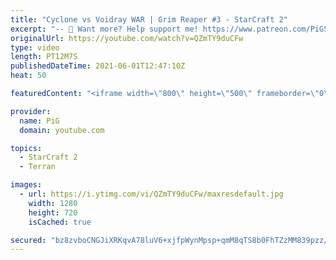 ```yaml
---
title: "Cyclone vs Voidray WAR | Grim Reaper #3 - StarCraft 2"
excerpt: "-- 🐷 Want more? Help support me! https://www.patreon.com/PiGSC2 🐖 Watch live at https://www.twitch.tv/x5_pig 🐽 Linktree: https://linktr.ee/PiGStarcraft 👕 Merch: https://teespring.com/stores/pig-sc2 -- 🤯 ICYFAR Playlist: https://www.youtube.com/playlist?list=PLFUDU8AOevUczdbU-zuY0-vykRSR1YsLC 🧜"
originalUrl: https://youtube.com/watch?v=QZmTY9duCFw
type: video
length: PT12M7S
publishedDateTime: 2021-06-01T12:47:10Z
heat: 50

featuredContent: "<iframe width=\"800\" height=\"500\" frameborder=\"0\" src=\"https://www.youtube.com/embed/QZmTY9duCFw\" allow=\"accelerometer; autoplay; encrypted-media; gyroscope; picture-in-picture\" allowfullscreen></iframe>"

provider:
  name: PiG
  domain: youtube.com

topics:
  - StarCraft 2
  - Terran

images:
  - url: https://i.ytimg.com/vi/QZmTY9duCFw/maxresdefault.jpg
    width: 1280
    height: 720
    isCached: true

secured: "bz8zvboCNGJiXRKqvA78luV6+xjfpWynMpsp+qmM8qTS8b0FhTZzMM839pzz/SjS8SwKHdI6VX/pYYibkMCDin0HuCWEYJeOxamEudH6xuyf9TupxPKvk/bHkoiyKSGf42/NmAonOHlXps3y3REAhximqmxsX8CQi6VboXr+W+3UGTPKBKnz+PGr+Won7xMgWUbz+hozgzsJCUePoC2CJxmDnyMF0gbTa0ylDblTlBUuEG8u7ZW8rDipOfqvhvR6nAjRoa+0+zswldsC9oZButi5HBMtmFQ/jAT+WEvFVRWUyUzsGQ6K4KcU6eutZqPBdOFTGf7U5OVzaSa64WKb2mQ6nb3PBbWn49XoZLQTnkETLuVOdTsTO/ZPQl0DKGlqV2ZRzoFO9rmyLJsGYgOHoSKVYvIdixzDiudMj6n1+qE=;iVQlPJL80J69M9E+XUaNww=="
---
```


